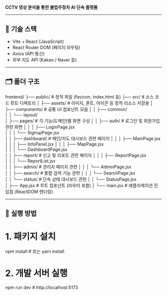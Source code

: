 **CCTV 영상 분석을 통한 불법주정차 AI 단속 플랫폼**

---

## 🧱 기술 스택

- Vite + React (JavaScript)
- React Router DOM (페이지 라우팅)
- Axios (API 통신)
- 외부 지도 API (Kakao / Naver 등)

---

## 🗂️ 폴더 구조

frontend/
├── public/                            # 정적 파일 (favicon, index.html 등)
├── src/                               # 소스 코드 루트 디렉토리
│   ├── assets/                        # 이미지, 폰트, 아이콘 등 정적 리소스 저장용
│   ├── components/                    # 공통 UI 컴포넌트 모음
│   │   ├── common/                    
│   │   └── layout/                    
│   ├── pages/                         # 각 기능(도메인)별 화면 구성
│   │   ├── auth/                      # 로그인 및 회원가입 관련 화면
│   │   │   ├── LoginPage.jsx         
│   │   │   └── SignupPage.jsx        
│   │   ├── dashboard/                 # 메인/지도 대시보드 관련 페이지
│   │   │   ├── MainPage.jsx 
│   │   │   ├── InfoPanel.jsx 
│   │   │   ├── MapPage.jsx          
│   │   │   └── DashboardPage.jsx     
│   │   ├── report/                    # 신고 및 리포트 관련 페이지
│   │   │   ├── ReportPage.jsx        
│   │   │   └── ReportList.jsx        
│   │   ├── admin/                     # 관리자 페이지 관련
│   │   │   └── AdminPage.jsx         
│   │   ├── search/                    # 통합 검색 기능 관련
│   │   │   └── SearchPage.jsx        
│   │   └── status/                    # 단속 상태 대시보드 관련
│   │       └── StatusPage.jsx        
│   ├── App.jsx                        # 루트 컴포넌트 (라우터 포함)
│   └── main.jsx                       # 애플리케이션 진입점 (ReactDOM 렌더링)


---

## 🚀 실행 방법

# 1. 패키지 설치
npm install      # 또는 yarn install

# 2. 개발 서버 실행
npm run dev      # http://localhost:5173

